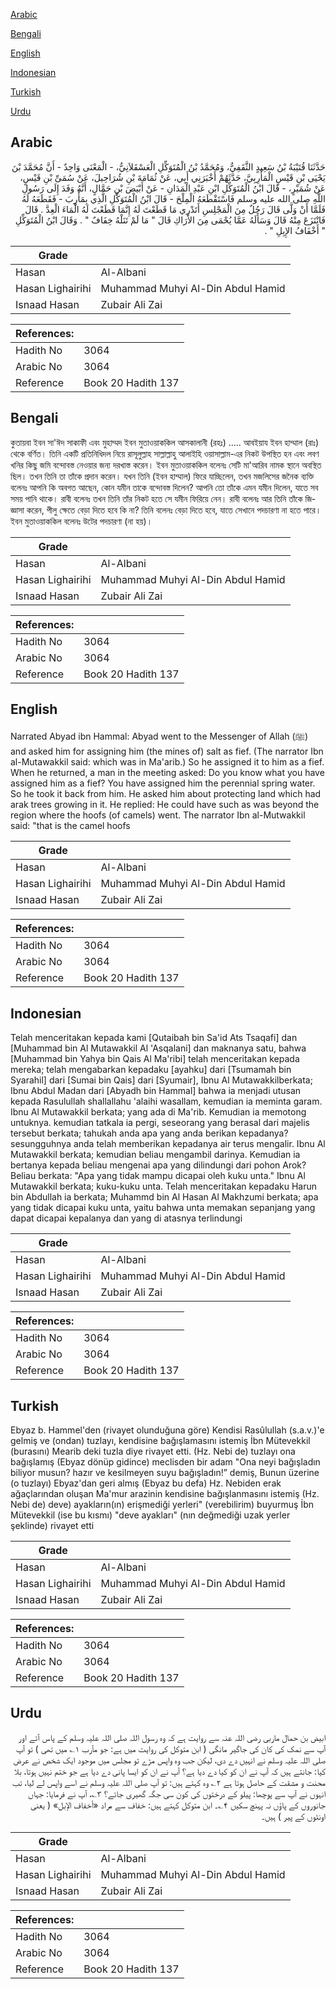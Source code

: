 [Arabic](#arabic)

[Bengali](#bengali)

[English](#english)

[Indonesian](#indonesian)

[Turkish](#turkish)

[Urdu](#urdu)

## Arabic


<div dir="rtl" lang="ar" style={{fontSize:'larger',backgroundColor:'#f8f9fa',padding:20}}>
حَدَّثَنَا قُتَيْبَةُ بْنُ سَعِيدٍ الثَّقَفِيُّ، وَمُحَمَّدُ بْنُ الْمُتَوَكِّلِ الْعَسْقَلاَنِيُّ، - الْمَعْنَى وَاحِدٌ - أَنَّ مُحَمَّدَ بْنَ يَحْيَى بْنِ قَيْسٍ الْمَأْرِبِيَّ، حَدَّثَهُمْ أَخْبَرَنِي أَبِي، عَنْ ثُمَامَةَ بْنِ شُرَاحِيلَ، عَنْ سُمَىِّ بْنِ قَيْسٍ، عَنْ شُمَيْرٍ، - قَالَ ابْنُ الْمُتَوَكِّلِ ابْنِ عَبْدِ الْمَدَانِ - عَنْ أَبْيَضَ بْنِ حَمَّالٍ، أَنَّهُ وَفَدَ إِلَى رَسُولِ اللَّهِ صلى الله عليه وسلم فَاسْتَقْطَعَهُ الْمِلْحَ - قَالَ ابْنُ الْمُتَوَكِّلِ الَّذِي بِمَأْرِبَ - فَقَطَعَهُ لَهُ فَلَمَّا أَنْ وَلَّى قَالَ رَجُلٌ مِنَ الْمَجْلِسِ أَتَدْرِي مَا قَطَعْتَ لَهُ إِنَّمَا قَطَعْتَ لَهُ الْمَاءَ الْعِدَّ ‏.‏ قَالَ فَانْتَزَعَ مِنْهُ قَالَ وَسَأَلَهُ عَمَّا يُحْمَى مِنَ الأَرَاكِ قَالَ ‏"‏ مَا لَمْ تَنَلْهُ خِفَافٌ ‏"‏ ‏.‏ وَقَالَ ابْنُ الْمُتَوَكِّلِ ‏"‏ أَخْفَافُ الإِبِلِ ‏"‏ ‏.‏
</div>
<div style={{backgroundColor:'#f8f9fa',padding:20, marginBottom: 10}}><table> <thead> <tr> <th>Grade</th> <th></th> </tr> </thead> <tbody> <tr><td>Hasan</td><td>Al-Albani</td></tr><tr><td>Hasan Lighairihi</td><td>Muhammad Muhyi Al-Din Abdul Hamid</td></tr><tr><td>Isnaad Hasan</td><td>Zubair Ali Zai</td></tr></tbody></table><table> <thead> <tr> <th>References:</th> <th></th> </tr> </thead> <tbody><tr><td>Hadith No</td><td>3064</td></tr><tr><td>Arabic No</td><td>3064</td></tr><tr><td>Reference</td><td>Book 20 Hadith 137</td></tr></tbody></table></div>

## Bengali


<div dir="ltr" lang="bn" style={{fontSize:'larger',backgroundColor:'#f8f9fa',padding:20}}>
কুতায়বা ইবন সা'ঈদ সাকাফী এবং মুহাম্মদ ইবন মুতাওয়াককিল আসকালানী (রহঃ) ..... আবইয়ায ইবন হাম্মাল (রাঃ) থেকে বর্ণিত। তিনি একটি প্রতিনিধিদল নিয়ে রাসূলুল্লাহ সাল্লাল্লাহু আলাইহি ওয়াসাল্লাম-এর নিকট উপস্থিত হন এবং লবণ খনির কিছু জমি বন্দোবস্ত নেওয়ার জন্য দরখাস্ত করেন। ইবন মুতাওয়াককিল বলেনঃ সেটি মা'আরিব নামক স্থানে অবস্থিত ছিল। তখন তিনি তা তাঁকে প্রদান করেন। যখন তিনি (ইবন হাম্মাল) ফিরে যাচ্ছিলেন, তখন মজলিসের জনৈক ব্যক্তি বলেনঃ আপনি কি অবগত আছেন, কোন যমীন তাকে বন্দোবস্ত দিলেন? আপনি তো তাঁকে এমন যমীন দিলেন, যাতে সব সময় পানি থাকে। রাবী বলেনঃ তখন তিনি তাঁর নিকট হতে সে যমীন ফিরিয়ে নেন। রাবী বলেনঃ আর তিনি তাঁকে জিজ্ঞাসা করেন, পীলু ক্ষেতে বেড়া দিতে হবে কি না? তিনি বলেনঃ বেড়া দিতে হবে, যাতে সেখানে পদচারণা না হতে পারে। ইবন মুতাওয়াককিল বলেনঃ উটের পদচারণা (না হয়)।
</div>
<div style={{backgroundColor:'#f8f9fa',padding:20, marginBottom: 10}}><table> <thead> <tr> <th>Grade</th> <th></th> </tr> </thead> <tbody> <tr><td>Hasan</td><td>Al-Albani</td></tr><tr><td>Hasan Lighairihi</td><td>Muhammad Muhyi Al-Din Abdul Hamid</td></tr><tr><td>Isnaad Hasan</td><td>Zubair Ali Zai</td></tr></tbody></table><table> <thead> <tr> <th>References:</th> <th></th> </tr> </thead> <tbody><tr><td>Hadith No</td><td>3064</td></tr><tr><td>Arabic No</td><td>3064</td></tr><tr><td>Reference</td><td>Book 20 Hadith 137</td></tr></tbody></table></div>

## English


<div dir="ltr" lang="en" style={{fontSize:'larger',backgroundColor:'#f8f9fa',padding:20}}>
Narrated Abyad ibn Hammal: Abyad went to the Messenger of Allah (ﷺ) and asked him for assigning him (the mines of) salt as fief. (The narrator Ibn al-Mutawakkil said: which was in Ma'arib.) So he assigned it to him as a fief. When he returned, a man in the meeting asked: Do you know what you have assigned him as a fief? You have assigned him the perennial spring water. So he took it back from him. He asked him about protecting land which had arak trees growing in it. He replied: He could have such as was beyond the region where the hoofs (of camels) went. The narrator Ibn al-Mutwakkil said: "that is the camel hoofs
</div>
<div style={{backgroundColor:'#f8f9fa',padding:20, marginBottom: 10}}><table> <thead> <tr> <th>Grade</th> <th></th> </tr> </thead> <tbody> <tr><td>Hasan</td><td>Al-Albani</td></tr><tr><td>Hasan Lighairihi</td><td>Muhammad Muhyi Al-Din Abdul Hamid</td></tr><tr><td>Isnaad Hasan</td><td>Zubair Ali Zai</td></tr></tbody></table><table> <thead> <tr> <th>References:</th> <th></th> </tr> </thead> <tbody><tr><td>Hadith No</td><td>3064</td></tr><tr><td>Arabic No</td><td>3064</td></tr><tr><td>Reference</td><td>Book 20 Hadith 137</td></tr></tbody></table></div>

## Indonesian


<div dir="ltr" lang="id" style={{fontSize:'larger',backgroundColor:'#f8f9fa',padding:20}}>
Telah menceritakan kepada kami [Qutaibah bin Sa'id Ats Tsaqafi] dan [Muhammad bin Al Mutawakkil Al 'Asqalani] dan maknanya satu, bahwa [Muhammad bin Yahya bin Qais Al Ma'ribi] telah menceritakan kepada mereka; telah mengabarkan kepadaku [ayahku] dari [Tsumamah bin Syarahil] dari [Sumai bin Qais] dari [Syumair], Ibnu Al Mutawakkilberkata; Ibnu Abdul Madan dari [Abyadh bin Hammal] bahwa ia menjadi utusan kepada Rasulullah shallallahu 'alaihi wasallam, kemudian ia meminta garam. Ibnu Al Mutawakkil berkata; yang ada di Ma'rib. Kemudian ia memotong untuknya. kemudian tatkala ia pergi, seseorang yang berasal dari majelis tersebut berkata; tahukah anda apa yang anda berikan kepadanya? sesungguhnya anda telah memberikan kepadanya air terus mengalir. Ibnu Al Mutawakkil berkata; kemudian beliau mengambil darinya. Kemudian ia bertanya kepada beliau mengenai apa yang dilindungi dari pohon Arok? Beliau berkata: "Apa yang tidak mampu dicapai oleh kuku unta." Ibnu Al Mutawakkil berkata; kuku-kuku unta. Telah menceritakan kepadaku Harun bin Abdullah ia berkata; Muhammd bin Al Hasan Al Makhzumi berkata; apa yang tidak dicapai kuku unta, yaitu bahwa unta memakan sepanjang yang dapat dicapai kepalanya dan yang di atasnya terlindungi
</div>
<div style={{backgroundColor:'#f8f9fa',padding:20, marginBottom: 10}}><table> <thead> <tr> <th>Grade</th> <th></th> </tr> </thead> <tbody> <tr><td>Hasan</td><td>Al-Albani</td></tr><tr><td>Hasan Lighairihi</td><td>Muhammad Muhyi Al-Din Abdul Hamid</td></tr><tr><td>Isnaad Hasan</td><td>Zubair Ali Zai</td></tr></tbody></table><table> <thead> <tr> <th>References:</th> <th></th> </tr> </thead> <tbody><tr><td>Hadith No</td><td>3064</td></tr><tr><td>Arabic No</td><td>3064</td></tr><tr><td>Reference</td><td>Book 20 Hadith 137</td></tr></tbody></table></div>

## Turkish


<div dir="ltr" lang="tr" style={{fontSize:'larger',backgroundColor:'#f8f9fa',padding:20}}>
Ebyaz b. Hammel'den (rivayet olunduğuna göre) Kendisi Rasûlullah (s.a.v.)'e gelmiş ve (ondan) tuzlayı, kendisine bağışlamasını istemiş İbn Mütevekkil (burasını) Mearib deki tuzla diye rivayet etti. (Hz. Nebi de) tuzlayı ona bağışlamış (Ebyaz dönüp gidince) meclisden bir adam "Ona neyi bağışladın biliyor musun? hazır ve kesilmeyen suyu bağışladın!” demiş, Bunun üzerine (o tuzlayı) Ebyaz'dan geri almış (Ebyaz bu defa) Hz. Nebiden erak ağaçlarından oluşan Ma'mur arazinin kendisine bağışlanmasını istemiş (Hz. Nebi de) deve) ayakların(ın) erişmediği yerleri" (verebilirim) buyurmuş İbn Mütevekkil (ise bu kısmı) "deve ayakları" (nın değmediği uzak yerler şeklinde) rivayet etti
</div>
<div style={{backgroundColor:'#f8f9fa',padding:20, marginBottom: 10}}><table> <thead> <tr> <th>Grade</th> <th></th> </tr> </thead> <tbody> <tr><td>Hasan</td><td>Al-Albani</td></tr><tr><td>Hasan Lighairihi</td><td>Muhammad Muhyi Al-Din Abdul Hamid</td></tr><tr><td>Isnaad Hasan</td><td>Zubair Ali Zai</td></tr></tbody></table><table> <thead> <tr> <th>References:</th> <th></th> </tr> </thead> <tbody><tr><td>Hadith No</td><td>3064</td></tr><tr><td>Arabic No</td><td>3064</td></tr><tr><td>Reference</td><td>Book 20 Hadith 137</td></tr></tbody></table></div>

## Urdu


<div dir="rtl" lang="ur" style={{fontSize:'larger',backgroundColor:'#f8f9fa',padding:20}}>
ابیض بن حمال ماربی رضی اللہ عنہ سے روایت ہے کہ وہ رسول اللہ صلی اللہ علیہ وسلم کے پاس آئے اور آپ سے نمک کی کان کی جاگیر مانگی ( ابن متوکل کی روایت میں ہے: جو مآرب ۱؎ میں تھی ) تو آپ صلی اللہ علیہ وسلم نے انہیں دے دی، لیکن جب وہ واپس مڑے تو مجلس میں موجود ایک شخص نے عرض کیا: جانتے ہیں کہ آپ نے ان کو کیا دے دیا ہے؟ آپ نے ان کو ایسا پانی دے دیا ہے جو ختم نہیں ہوتا، بلا محنت و مشقت کے حاصل ہوتا ہے ۲؎ وہ کہتے ہیں: تو آپ صلی اللہ علیہ وسلم نے اسے واپس لے لیا، تب انہوں نے آپ سے پوچھا: پیلو کے درختوں کی کون سی جگہ گھیری جائے؟ ۳؎، آپ نے فرمایا: جہاں جانوروں کے پاؤں نہ پہنچ سکیں ۴؎۔ ابن متوکل کہتے ہیں: خفاف سے مراد «أخفاف الإبل» ( یعنی اونٹوں کے پیر ) ہیں۔
</div>
<div style={{backgroundColor:'#f8f9fa',padding:20, marginBottom: 10}}><table> <thead> <tr> <th>Grade</th> <th></th> </tr> </thead> <tbody> <tr><td>Hasan</td><td>Al-Albani</td></tr><tr><td>Hasan Lighairihi</td><td>Muhammad Muhyi Al-Din Abdul Hamid</td></tr><tr><td>Isnaad Hasan</td><td>Zubair Ali Zai</td></tr></tbody></table><table> <thead> <tr> <th>References:</th> <th></th> </tr> </thead> <tbody><tr><td>Hadith No</td><td>3064</td></tr><tr><td>Arabic No</td><td>3064</td></tr><tr><td>Reference</td><td>Book 20 Hadith 137</td></tr></tbody></table></div>